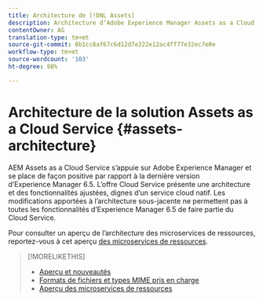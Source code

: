 ```yaml
---
title: Architecture de [!DNL Assets]
description: Architecture d’Adobe Experience Manager Assets as a Cloud Service
contentOwner: AG
translation-type: tm+mt
source-git-commit: 8b1cc8af67c6d12d7e222e12ac4ff77e32ec7e0e
workflow-type: tm+mt
source-wordcount: '103'
ht-degree: 98%

---
```



# Architecture de la solution Assets as a Cloud Service {#assets-architecture}

AEM Assets as a Cloud Service s’appuie sur Adobe Experience Manager et se place de façon positive par rapport à la dernière version d’Experience Manager 6.5. L’offre Cloud Service présente une architecture et des fonctionnalités ajustées, dignes d’un service cloud natif. Les modifications apportées à l’architecture sous-jacente ne permettent pas à toutes les fonctionnalités d’Experience Manager 6.5 de faire partie du Cloud Service.

Pour consulter un aperçu de l’architecture des microservices de ressources, reportez-vous à cet aperçu [des microservices de ressources](asset-microservices-overview.md#asset-microservices-architecture).

>[!MORELIKETHIS]
>
>* [Aperçu et nouveautés](/help/assets/overview.md)
>* [Formats de fichiers et types MIME pris en charge](file-format-support.md)
>* [Aperçu des microservices de ressources](asset-microservices-overview.md)

